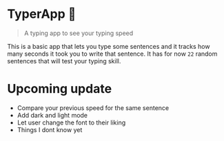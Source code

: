 # TyperApp 🎹

> A typing app to see your typing speed

This is a basic app that lets you type some sentences and it tracks how many seconds it took you to write that sentence. It has for now `22` random sentences that will test your typing skill.

# Upcoming update
- Compare your previous speed for the same sentence
- Add dark and light mode
- Let user change the font to their liking
- Things I dont know yet